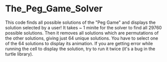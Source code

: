 # The_Peg_Game_Solver
This code finds all possible solutions of the "Peg Game" and displays the solution selected by a user! 
It takes ~ 1 minite for the solver to find all 29760 possible solutions.
Then it removes all solutions which are permutations of the other solutions, giving just 64 unique solutions.
You have to select one of the 64 solutions to display its animation.
If you are getting error while running the cell to display the solution, try to run it twice (it's a bug in the turtle library).
